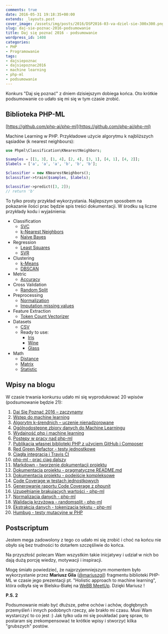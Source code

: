 ```yaml
---
comments: true
date: 2016-05-31 19:18:35+00:00
extends: _layouts.post
cover_image: /assets/img/posts/2016/DSP2016-03-va-dziel-sie-300x300.png
slug: daj-sie-poznac-2016-podsumowanie
title: Daj się poznać 2016 - podsumowanie
wordpress_id: 1408
categories:
- PHP
- Programowanie
tags:
- dajsiepoznac
- dajsiepoznac2016
- machine learning
- php-ml
- podsumowanie
---
```


Konkurs "Daj się poznać" z dniem dzisiejszym dobiega końca. Oto krótkie podsumowanie co udało się mi się w tym czasie zrobić.
<!-- more -->

## Biblioteka PHP-ML

[https://github.com/php-ai/php-ml](https://github.com/php-ai/php-ml)

Machine Learning w PHP. Przykładowe użycie algorytmu k najbliższych sąsiadów (k nearest neighbours):

    
```php
use Phpml\Classification\KNearestNeighbors;

$samples = [[1, 3], [1, 4], [2, 4], [3, 1], [4, 1], [4, 2]];
$labels = ['a', 'a', 'a', 'b', 'b', 'b'];

$classifier = new KNearestNeighbors();
$classifier->train($samples, $labels);

$classifier->predict([3, 2]); 
// return 'b'
```

To tylko prosty przykład wykorzystania. Najlepszym sposobem na pokazanie ilości prac będzie spis treści dokumentacji. W środku są liczne przykłady kodu i wyjaśnienia:

  * Classification
    * [SVC](https://php-ml.readthedocs.io/en/latest/machine-learning/classification/svc/)
    * [k-Nearest Neighbors](https://php-ml.readthedocs.io/en/latest/machine-learning/classification/k-nearest-neighbors/)
    * [Naive Bayes](https://php-ml.readthedocs.io/en/latest/machine-learning/classification/naive-bayes/)
  * Regression
    * [Least Squares](https://php-ml.readthedocs.io/en/latest/machine-learning/regression/least-squares/)
    * [SVR](https://php-ml.readthedocs.io/en/latest/machine-learning/regression/svr/)
  * Clustering
    * [k-Means](https://php-ml.readthedocs.io/en/latest/machine-learning/clustering/k-means/)
    * [DBSCAN](https://php-ml.readthedocs.io/en/latest/machine-learning/clustering/dbscan/)
  * Metric
    * [Accuracy](https://php-ml.readthedocs.io/en/latest/machine-learning/metric/accuracy/)
  * Cross Validation
    * [Random Split](https://php-ml.readthedocs.io/en/latest/machine-learning/cross-validation/random-split/)
  * Preprocessing
    * [Normalization](https://php-ml.readthedocs.io/en/latest/machine-learning/preprocessing/normalization/)
    * [Imputation missing values](https://php-ml.readthedocs.io/en/latest/machine-learning/preprocessing/imputation-missing-values/)
  * Feature Extraction
    * [Token Count Vectorizer](https://php-ml.readthedocs.io/en/latest/machine-learning/feature-extraction/token-count-vectorizer/)
  * Datasets
    * [CSV](https://php-ml.readthedocs.io/en/latest/machine-learning/datasets/csv-dataset/)
    * Ready to use:
      * [Iris](https://php-ml.readthedocs.io/en/latest/machine-learning/datasets/demo/iris/)
      * [Wine](https://php-ml.readthedocs.io/en/latest/machine-learning/datasets/demo/wine/)
      * [Glass](https://php-ml.readthedocs.io/en/latest/machine-learning/datasets/demo/glass/)
  * Math
    * [Distance](https://php-ml.readthedocs.io/en/latest/math/distance/)
    * [Matrix](https://php-ml.readthedocs.io/en/latest/math/matrix/)
    * [Statistic](https://php-ml.readthedocs.io/en/latest/math/statistic/)

## Wpisy na blogu


W czasie trwania konkursu udało mi się wyprodukować 20 wpisów (podsumowanie będzie 21):

  1. [Daj Się Poznać 2016 – zaczynamy](https://itcraftsman.pl/daj-sie-poznac-2016-zaczynamy/)
  2. [Wstęp do machine learning](https://itcraftsman.pl/wstep-do-machine-learning/)
  3. [Algorytm k-śrendnich – uczenie nienadzorowane](https://itcraftsman.pl/algorytm-k-srednich-uczenie-nienadzorowane/)
  4. [Ogólnodostępne zbiory danych do Machine Learningu](https://itcraftsman.pl/ogolnodostepne-zbiory-danych-do-machine-learningu/)
  5. [Wydajność php i machine learning](https://itcraftsman.pl/wydajnosc-php-i-machine-learning/)
  6. [Postępy w pracy nad php-ml](https://itcraftsman.pl/postepy-w-pracy-nad-php-ml/)
  7. [Publikacja własnej biblioteki PHP z użyciem GitHub i Composer](https://itcraftsman.pl/publikacja-wlasnej-biblioteki-php-z-uzyciem-github-i-composer/)
  8. [Red Green Refactor - testy jednostkowe](https://itcraftsman.pl/red-green-refactor-testy-jednostkowe/)
  9. [Ciągła integracja i Travis CI](https://itcraftsman.pl/ciagla-integracja-i-travis-ci/)
  10. [php-ml - prac ciąg dalszy](https://itcraftsman.pl/php-ml-prac-ciag-dalszy/)
  11. [Markdown - tworzenie dokumentacji projektu](https://itcraftsman.pl/markdown-tworzenie-dokumentacji-projektu/)
  12. [Dokumentacja projektu - pragmatyczne README.md](https://itcraftsman.pl/dokumentacja-projektu-pragmatyczne-readme-md/)
  13. [Dokumentacja projektu - podejście kompleksowe](https://itcraftsman.pl/dokumentacja-projektu-podejscie-kompleksowe/)
  14. [Code Coverage w testach jednostkowych](https://itcraftsman.pl/code-coverage-w-testach-jednostkowych/)
  15. [Generowanie raportu Code Coverage z phpunit](https://itcraftsman.pl/generowanie-raportu-code-coverage-z-phpunit/)
  16. [Uzupełnianie brakujących wartości - php-ml](https://itcraftsman.pl/uzupelnianie-brakujacych-wartosci-php-ml/)
  17. [Normalizacja danych - php-ml](https://itcraftsman.pl/normalizacja-danych-php-ml/)
  18. [Walidacja krzyżowa - randomsplit - php-ml](https://itcraftsman.pl/walidacja-krzyzowa-randomsplit-php-ml/)
  19. [Ekstrakcja danych - tokenizacja tekstu - php-ml](https://itcraftsman.pl/ekstrakcja-danych-tokenizacja-tekstu-php-ml/)
  20. [Humbug - testy mutacyjne w PHP](https://itcraftsman.pl/humbug-testy-mutacyjne-w-php/)
  

## Postscriptum


Jestem mega zadowolony z tego co udało mi się zrobić i choć na końcu nie obyło się bez trudności to dotarłem szczęśliwie do końca.

Na przyszłość polecam Wam wszystkim takie inicjatywy i udział w nich bo dają dużą porcję wiedzy, motywacji i inspiracji.

Mogę śmiało powiedzieć, że najprzyjemniejszym momentem było wykorzystanie przez **Mariusz Gila** ([@mariuszgil](https://twitter.com/mariuszgil)) fragmentu biblioteki PHP-ML w czasie jego prezentacji pt. "Holistic approach to machine learning", która odbyła się w Bielsku-Białej na [WeBB MeetUp](https://webbmeetup.com/). Dzięki Mariusz !

**P.S. 2**

Podsumowanie miało być dłuższe, pełne ochów i achów, dogłębnych przemyśleń i innych podobnych rzeczy, ale brakło mi czasu. Musi Wam wystarczyć to co jest :) Jak tylko uda mi się poukładać parę spraw, to postaram się zrekompensować te krótkie wpisy i stworzyć kilka "grubszych" postów.
